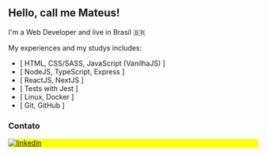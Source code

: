 ## Hello, call me Mateus!

I'm a Web Developer and live in Brasil 🇧🇷

My experiences and my studys includes:

- [ HTML, CSS/SASS, JavaScript (VanilhaJS) ]
- [ NodeJS, TypeScript, Express ]
- [ ReactJS, NextJS ]
- [ Tests with Jest ]
- [ Linux, Docker ]
- [ Git, GitHub ]

### Contato

<p align="left" style="background:yellow">
<a href="https://linkedin.com/in/mateusesm" target="_blank">
  <img align="center" src="https://img.shields.io/badge/-Mateus Macedo-05122A?style=flat&logo=linkedin" alt="linkedin"/>
</a>
</p>




